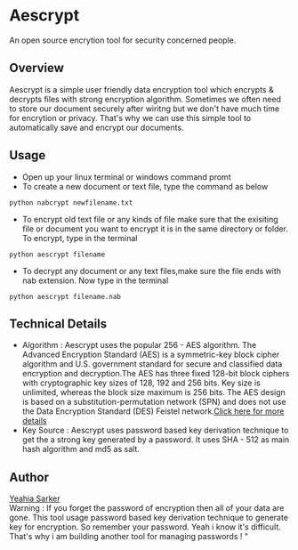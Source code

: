 # Aescrypt
An open source encrytion tool for security concerned people. 
## Overview
Aescrypt is a simple user friendly data encryption tool which encrypts & decrypts files with strong encryption algorithm. Sometimes we often need to store our document securely after wiritng but we don't have much time for encrytion or privacy. That's why we can use this simple  tool to automatically save and encrypt our documents.
## Usage
- Open up your linux terminal or windows command promt
- To create a new document or text file, type the command as below
~~~ 
python nabcrypt newfilename.txt
~~~
- To encrypt old text file or any kinds of file make sure that the exisiting file or document you want to encrypt it is in the same directory or folder. To encrypt, type in the terminal
~~~
python aescrypt filename
~~~
- To decrypt any document or any text files,make sure the file ends with nab extension. Now type in the terminal
~~~
python aescrypt filename.nab
~~~
## Technical Details
- Algorithm : Aescrypt uses the popular 256 - AES algorithm. The Advanced Encryption Standard (AES) is a symmetric-key block cipher algorithm and U.S. government standard for secure and classified data encryption and decryption.The AES has three fixed 128-bit block ciphers with cryptographic key sizes of 128, 192 and 256 bits. Key size is unlimited, whereas the block size maximum is 256 bits. The AES design is based on a substitution-permutation network (SPN) and does not use the Data Encryption Standard (DES) Feistel network.[Click here for more details](https://www.techopedia.com/definition/1763/advanced-encryption-standard-aes)
- Key Source : Aescrypt uses password based key derivation technique to get the a strong key generated by a password. It uses SHA - 512 as main hash algorithm and md5 as salt. 
## Author
[Yeahia Sarker](https://www.linkedin.com/in/goyeahia/)
<br>
Warning :
If you forget the password of encryption then all of your data are gone. This tool usage password based key derivation technique to generate key for encryption.
So remember your password. Yeah i know it's difficult. That's why i am building another tool for managing passwords ! "
